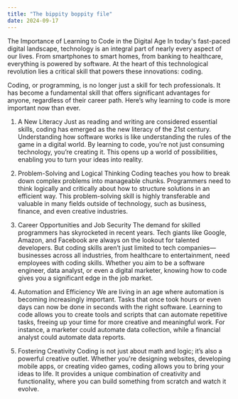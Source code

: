 ```yaml
---
title: "The bippity boppity file"
date: 2024-09-17
---
```

The Importance of Learning to Code in the Digital Age
In today's fast-paced digital landscape, technology is an integral part of nearly every aspect of our lives. From smartphones to smart homes, from banking to healthcare, everything is powered by software. At the heart of this technological revolution lies a critical skill that powers these innovations: coding.

Coding, or programming, is no longer just a skill for tech professionals. It has become a fundamental skill that offers significant advantages for anyone, regardless of their career path. Here’s why learning to code is more important now than ever.

1. A New Literacy
Just as reading and writing are considered essential skills, coding has emerged as the new literacy of the 21st century. Understanding how software works is like understanding the rules of the game in a digital world. By learning to code, you're not just consuming technology, you’re creating it. This opens up a world of possibilities, enabling you to turn your ideas into reality.

2. Problem-Solving and Logical Thinking
Coding teaches you how to break down complex problems into manageable chunks. Programmers need to think logically and critically about how to structure solutions in an efficient way. This problem-solving skill is highly transferable and valuable in many fields outside of technology, such as business, finance, and even creative industries.

3. Career Opportunities and Job Security
The demand for skilled programmers has skyrocketed in recent years. Tech giants like Google, Amazon, and Facebook are always on the lookout for talented developers. But coding skills aren’t just limited to tech companies—businesses across all industries, from healthcare to entertainment, need employees with coding skills. Whether you aim to be a software engineer, data analyst, or even a digital marketer, knowing how to code gives you a significant edge in the job market.

4. Automation and Efficiency
We are living in an age where automation is becoming increasingly important. Tasks that once took hours or even days can now be done in seconds with the right software. Learning to code allows you to create tools and scripts that can automate repetitive tasks, freeing up your time for more creative and meaningful work. For instance, a marketer could automate data collection, while a financial analyst could automate data reports.

5. Fostering Creativity
Coding is not just about math and logic; it’s also a powerful creative outlet. Whether you're designing websites, developing mobile apps, or creating video games, coding allows you to bring your ideas to life. It provides a unique combination of creativity and functionality, where you can build something from scratch and watch it evolve.
